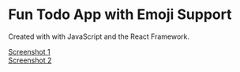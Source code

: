 # Fun Todo App with Emoji Support

Created with with JavaScript and the React Framework.

[Screenshot 1](public/screenshot1.png)<br/>
[Screenshot 2](public/screenshot1.png)
